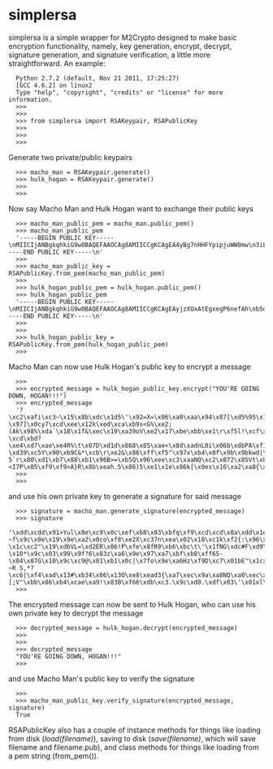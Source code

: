 simplersa
=========

simplersa is a simple wrapper for M2Crypto designed to make basic encryption functionality, namely, key generation, encrypt, decrypt, signature generation, and signature verification, a little more straightforward.  An example:

	  Python 2.7.2 (default, Nov 21 2011, 17:25:27) 
	  [GCC 4.6.2] on linux2
	  Type "help", "copyright", "credits" or "license" for more information.
	  >>> 
	  >>> 
	  >>> from simplersa import RSAKeypair, RSAPublicKey
	  >>> 
	  >>> 
	  >>> 

Generate two private/public keypairs

	  >>> macho_man = RSAKeypair.generate()
	  >>> hulk_hogan = RSAKeypair.generate()
	  >>> 
	  >>> 

Now say Macho Man and Hulk Hogan want to exchange their public keys

	  >>> macho_man_public_pem = macho_man.public_pem()
	  >>> macho_man_public_pem
	  '-----BEGIN PUBLIC KEY-----\nMIICIjANBgkqhkiG9w0BAQEFAAOCAg8AMIICCgKCAgEA4yBg7nHHFYpipjuWW0mw\n3iLCnZ16tpgLssY2DWW/uDIuMN2BpCZnaUKSe+cIoR/3q9hDUhO+Q3ANrDi/tI3B\n0SXKlTi2SdCQmnzJ+HpACnJ82TUlpRl2prf21OXumxT6mnd55FHimaM/D8yekHmn\nR9waNEGZt2lZoF/zX0diriOlLWTrjh/inRipryH4CrvI+YILtcXxWRSnA97nmC2E\n5luAdeg8iZlxdkfmHDWlI9WbThjP5ATgga5K6WaWpfQTd85r94s0EhGKArVpts79\npQIi5COweuZ5FPR07VMZk8pv8PLmO8iTmuPq6faOwkWZqLer/7UUeLBOnEMaxUf7\nEMvgVDycD1He32OKoUuFaHivbMRKddGx+04vJEr1PYIQ+S5ZmReLsKjSynpFK/JU\n801YlmVmugK7pk1j9B93nlS2AWGkbQra0Lz9ICelxH8fTUxoWCRypKZ7TZW4TT+i\nv8UTRT5EYfIHp3hEe64s+k+plxJ40T3BPrl+tMUf1SYUyKYlGXepGVL7Sl0dLNhF\n3vSlI4Nh8KGMRuPHsec74cWuWq4DDm6dKYtz5ZewlLUqVQ0IWFhIToJa63pXbLEi\nq6FN+/0MCOE7qAVU2zphwu3xl+D/18g+CAsxELD2kH2MAOQjgCmQLQUljkWkih1x\nbIXmcm9fmhs9zENSz07kKm0CAwEAAQ==\n-----END PUBLIC KEY-----\n'
	  >>> 
	  >>> macho_man_public_key = RSAPublicKey.from_pem(macho_man_public_pem)
	  >>> 
	  >>> hulk_hogan_public_pem = hulk_hogan.public_pem()
	  >>> hulk_hogan_public_pem
	  '-----BEGIN PUBLIC KEY-----\nMIICIjANBgkqhkiG9w0BAQEFAAOCAg8AMIICCgKCAgEAyjzXUxAtEgxegP6nefAh\nb5q/QGt8Oo+RaMS1/jzQsZTTcwZPqAJh8I0pBI2yTCf/gYCrRc0j4XlsVkozz+w0\nEe1WkrbdwsKFmoUB7qusiCXu75kQ+PcIPm4go8VX0knAAAS4mBcbELuvVTuVj7sB\n1rmc10MK0IKK4gnZ1ePTpZ9foY0GrmSqZhAuzJNyY5OeS0U5uDKtGodB2H2s2YK8\n0BnoTeex7tv9UqWbvmfbU2aZxD29gpvVyxxf6yTcrKMC3l/PPNL1WW/MtFA/7aTk\nky6odTNhQyy+5z5icBNc7iwRgP6ygnoqzLTVeLkOcCRKHQzIHG8hSj7gKSe4CIGR\nt5lXnhSFW1B7IG7o7cu97SHKzravKUg2JQTwqKF4garjgdV74j8xL33MGYE+Yt8F\nQCz310dhReYVhHLRmubWO/03KmUbkSSKnxp75ysQzKYid0YgMq4swR9wz8iyetwf\ncGJBg4PGGqFykca3rw3oKpyiLy8E1SGLW450u+bPHwBq6O+gfyvIEwwsccUpaILQ\nmTGTko0fsD20u1sy9wtWrvoISLJ0VM4qHPocBZICmq0h9i0lXdIQtFJQ7W9s2lib\nfgeqjkw4Cy0qLvZ9tpTkDfhsOoN4/2PtL1Lk9Ek+87BBo965zvwrCqwHDxsZXSPr\nKkNVci+ustK2/AdBRFKQ3jMCAwEAAQ==\n-----END PUBLIC KEY-----\n'
	  >>> 
	  >>> 
	  >>> hulk_hogan_public_key = RSAPublicKey.from_pem(hulk_hogan_public_pem)
	  >>> 

Macho Man can now use Hulk Hogan's public key to encrypt a message

	  >>> 
	  >>> encrypted_message = hulk_hogan_public_key.encrypt("YOU'RE GOING DOWN, HOGAN!!!")
	  >>> encrypted_message
	  '?\xc2\xafi\xc3~\x15\x8b\xdc\x1d5\'\x92=X=\x06\xa0\xaa\x94\x87[\xd5%95\x1d\xdb\xf6\xe5\xf0;\x9c\xc7d\x18cL\x91\x8e[tA\xf2\xd2\xe2\xa7\\\x12m&\xbd\xe7.\x8c\'!\xe0w\xf0\xd2\xa7\x86[d\xb1\xd3\xe4o\xda+\x8e\x93\xb6\x98\x93\xfb\xfd\x04\x1b\xd8\xc3\x94`\xbdj\xfc\xb6\xa0E+\xa8\xe1\xfb\xd4\xc1h$c\xb0(x,\xd5\xe4\xc8\x82\xbeA\xd0\xa3!\x08|\x06\xb18\xe2\x85\xb5Z\x03)\xe0\x18-\x97]\x0cy7\xcd\xee\x12k\xed\xca\xb9s<G%\xe2;(Ak\x98%\xda`\x18\x1f&\xec\x19\xa39oV\xe2\x17\xbe\xbb\xe1\r\xf5l!\xcf\x85\xb9\xdd\xca\x04\x03@\x89u5\'a\xdfw>\xd4\xaa\x0e?\xcd\xbd?\xe4\xd7\xae\xe4R%\t\x07D\xd1d\x868\x85\xae<\x8d\xadnL0i\x06b\xdbPA\xf1\xa3\x15\x80\x9d5@]\x8cp\x11\xe7\x15\xb8y\xfe<\xc6\xff\x0c\xc0\x11C|\xf3S\xd5Z\xe9\xbb \xd39\xc5Y\x90\xb9C&*\xcb\r\xe2&\x86\xff\xf5"\x97x\xb4\x0f\x9b\x9bkwd|\x90K%\xcc\xfcX.\xd2f\xb5\xf7.>\x1enw\tp\xf9G\xe1\xb3\x04n\x7f\xe6\xfe2\xf4>\x04\xee 5`r\x80\xd1\xb7\x88\xb1\x96B>=\xb5Q\x96\xee\xc3\xaaNQ\xc2\x872\x85Vt\x8d}:\xb4\xff.\xfe1\x80.\xcd\xa2\x86\xf5N\xffZ\xbb\xb7\x0e\xfaI\x9a\xee\xfa\xac\xa1\xdd\x17\xe1\x99n\x80\xe9\xef\x91\xcc\xb1\xaa\t\xea\xe4.<I7P\x05\xf9\xf9>A}R\x8b\xeah.5\x86)5\xe1\x1e\x86k[\x0es\x16\xa2\xa8{\x0c\x97\x0cg\x05\xab\x9e\x13\xe0\x1799`\x8f\xf9\xb0\x90\x15s\xde\xa8\xc5\xa8\xa7\x04O\xa3\x15Z\xaf|\x8dW\x1d\xab\xe3\x1b|\xe3\x82\xc8\x00\xa5\xed\xbb#Y\xf0\x89\x90g\x1e\x07\x10R\xfau\x91\xcfr\xfe\xaf2\xc9\x02\xb1\xb1\nr\x1a\x9c|\xaa\xa9\xfe\xbc\x86El\xc1\x83\xdb\x97\xb1\xd0\xb0/\xd2\x0c\xd7\xa4H{\x02\x85\x99\xcfk\xfb[\xd3\x93\x8f'
	  >>> 
	  >>> 

and use his own private key to generate a signature for said message

	  >>> signature = macho_man.generate_signature(encrypted_message)
	  >>> signature
	  '\xdd\xcdd\x91>Yul\x8e\xc9\x0c\xef\xb8\x03\xbfq\xf9\xcd\xcd\x8a\xdd\x1e\xc7\x9f\x81\xa6\x9a\xd8}\x83\xca\x05{caR8\x1a\xee\x0c\x0e\x05\xce\xa0\xa6\x0cD\x8c/mJ~\xd1\xbfZ#\xa6W\x8a\xa29\x99q\xa5c8\xeb\x1e+\xbe\xa7M0\xa9\xe4$|FY\x03\x90\x0e\xa8\xd4\xfb\x00\xf3\xa4\x80\xcc\xa5&,\x9c\xaa1j\xb14\xb2BZ\\be{\xb4F\x9bo\xa0\xa3q\xa7t`\xa5\xd7j\xe6gd\xcdTK8T\x11\x00\x19\xf1\xa5\x9a\xc9\xd2\xd7\x84N\xc0\\\xc8uI\xf7\xc0\x9f\xde~\xd2\xe4Dh\x19\xe0\xe1gQ#0\x95\xc6\xde\xc9\xac\x8b\xb3\xf2?~f\x9c\x0e\x19\x9e\xa2\x0co\xf8\xe2X\xc37n\xea\x02\x18\xc1k\xf2{:\x96\xdb\xe8\r\x02\x84\x0bz\x14*\xd2-\x1c\xc2"\x19\xdbVL=\xd2ER\x06!P\xfe\x8fR9\xb6\xbc\t\'\x1fNG\xdc#F\xd9\xf1\xc1\x97*\x1d\x89\xaa\xa7}$\xa5\xd9\xbbX\xe7wO8\xa4\xd2\xaf\xacM\xf6\xdf|K;\xb6%,?\x10*\x9c\x03\x99\x9f?6\x83z\xa6\x9e\x97\xa7\xbf\xb8\xff65-\x04\x87G\x10\x9c\xc9@\x81\xb1\x0c|\x7fo\x9e\xa6Hz\xf9D\xc7\x01bE"\x1cx\xddm\x9e=\xee\xe9\xba\x921n\xb2 ~R S,*?\xc6|\xf4\xad\x13#\xb34\x06\x13O\xe8\xead3{\xa7\xec\x9a\xa8NQ\xa0\xec\x96\xd0\x8fY\xd0\x90\x13B\x1an\xcf\xf5\x82{\xb1\xe4\xae\xd6\x8e\xfd\x03\x7f\xc5\xed\xc3\xae8[\x107\\|\xc6#\xd3\x89Ur\x96\x1f\xb1\xa6\xcb\x9c\xdf\x8d\x87f\x9b\xbc\x17\xe2\xc9\x1e\xd5Z%\xb0\xb2\x8c\xf6p*\xc1\x19\x8a*\xae\xf5\xe2\xec\x19\xb1\xe7\x83\xabn\xbb0\'W0\'\\[;V"\xbb\x86\xb4\xcae\xa9!\x83B\xf66\xdb\xc3.\x9c\xd0.\xdf\x03\'\x01xl\x17\xc7\xea}\xfb\'\x8a\xa4\xa7\x1f\xee\xa5\x9amWm\xc3\x04\xaf\x95\xb7\x05\xe7\xc9s\xee\xe0\x84\xac+>\xcaK\xb1\x01\xff\'VV\xfa#b\xeb\xfd;\xba\xa0a'
	  >>> 

The encrypted message can now be sent to Hulk Hogan, who can use his own private key to decrypt the message

	  >>> decrypted_message = hulk_hogan.decrypt(encrypted_message)
	  >>> 
	  >>> 
	  >>> decrypted_message
	  "YOU'RE GOING DOWN, HOGAN!!!"
	  >>> 

and use Macho Man's public key to verify the signature

	  >>> 
	  >>> macho_man_public_key.verify_signature(encrypted_message, signature)
	  True

RSAPublicKey also has a couple of instance methods for things like loading from disk (*load(filename)*), saving to disk (*save(filename)*, which will save filename and filename.pub), and class methods for things like loading from a pem string (from_pem()).  
